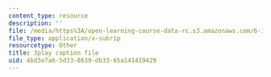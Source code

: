 ```yaml
---
content_type: resource
description: ''
file: /media/https%3A/open-learning-course-data-rc.s3.amazonaws.com/6-172-performance-engineering-of-software-systems-fall-2018/4bd3e7a65d338639db3365a141419429_H-1-X9bkop8.srt
file_type: application/x-subrip
resourcetype: Other
title: 3play caption file
uid: 4bd3e7a6-5d33-8639-db33-65a141419429
---
```

